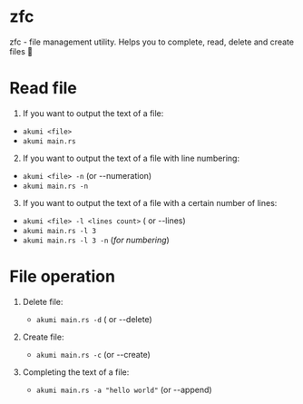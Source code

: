 # zfc
zfc - file management utility. Helps you to complete, read, delete and create files 🌺

# Read file
1. If you want to output the text of a file:
  - `akumi <file>`
  - `akumi main.rs`

2. If you want to output the text of a file with line numbering:
  - `akumi <file> -n` (or --numeration)
  - `akumi main.rs -n`

3. If you want to output the text of a file with a certain number of lines:
  - `akumi <file> -l <lines count>` ( or --lines)
  - `akumi main.rs -l 3`
  - `akumi main.rs -l 3 -n` (*for numbering*)

# File operation
1. Delete file:
   - `akumi main.rs -d` ( or --delete)

2. Create file:
   - `akumi main.rs -c` (or --create)

3. Completing the text of a file:
   - `akumi main.rs -a "hello world"` (or --append)
